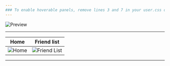```yaml
---
### To enable hoverable panels, remove lines 3 and 7 in your user.css or enable the snippet in marketplace.
---
```


![Preview](https://comfy-themes.github.io/Spicetify/Comfy/assets/preview.png)

---

|                                              Home                                              |                                                 Friend list                                                  |
| :--------------------------------------------------------------------------------------------: | :----------------------------------------------------------------------------------------------------------: |
| ![Home](https://raw.githubusercontent.com/RobertK0/Spicetify-comfy/main/Comfy/assets/home.png) | ![Friend List](https://raw.githubusercontent.com/RobertK0/Spicetify-comfy/main/Comfy/assets/friend-list.png) |

---
